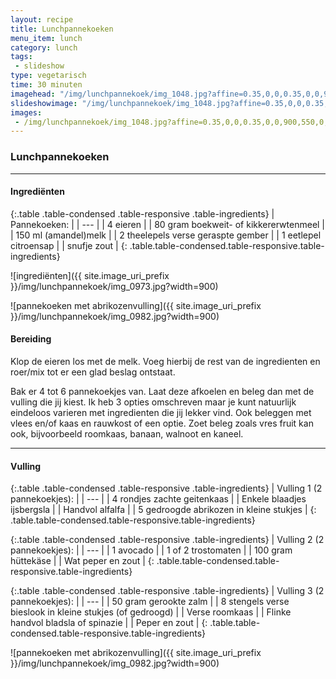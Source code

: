 ```yaml
---
layout: recipe
title: Lunchpannekoeken
menu_item: lunch
category: lunch
tags:
 - slideshow
type: vegetarisch
time: 30 minuten
imagehead: "/img/lunchpannekoek/img_1048.jpg?affine=0.35,0,0,0.35,0,0,900,450,0,100"
slideshowimage: "/img/lunchpannekoek/img_1048.jpg?affine=0.35,0,0,0.35,0,0,900,550,0,0"
images:
 - /img/lunchpannekoek/img_1048.jpg?affine=0.35,0,0,0.35,0,0,900,550,0,0
---
```


### Lunchpannekoeken

---

#### Ingredi&euml;nten

{:.table .table-condensed .table-responsive .table-ingredients}
| Pannekoeken: |
| --- |
| 4 eieren |
| 80 gram boekweit- of kikkererwtenmeel |
| 150 ml (amandel)melk |
| 2 theelepels verse geraspte gember |
| 1 eetlepel citroensap |
| snufje zout |
{: .table.table-condensed.table-responsive.table-ingredients}

<div class="imgrow">

![ingredi&euml;nten]({{ site.image_uri_prefix }}/img/lunchpannekoek/img_0973.jpg?width=900)

![pannekoeken met abrikozenvulling]({{ site.image_uri_prefix }}/img/lunchpannekoek/img_0982.jpg?width=900)

</div>

#### Bereiding

Klop de eieren los met de melk. Voeg hierbij de rest van de ingredienten en roer/mix tot er een glad beslag ontstaat.

Bak er 4 tot 6 pannekoekjes van. Laat deze afkoelen en beleg dan met de vulling die jij kiest. Ik heb 3 opties omschreven maar je kunt natuurlijk eindeloos varieren met ingredienten die jij lekker vind. Ook beleggen met vlees en/of kaas en rauwkost of een optie. Zoet beleg zoals vres fruit kan ook, bijvoorbeeld roomkaas, banaan, walnoot en kaneel.

---

#### Vulling

{:.table .table-condensed .table-responsive .table-ingredients}
| Vulling 1 (2 pannekoekjes): |
| --- |
| 4 rondjes zachte geitenkaas |
| Enkele blaadjes ijsbergsla |
| Handvol alfalfa |
| 5 gedroogde abrikozen in kleine stukjes |
{: .table.table-condensed.table-responsive.table-ingredients}

{:.table .table-condensed .table-responsive .table-ingredients}
| Vulling 2 (2 pannekoekjes): |
| --- |
| 1 avocado |
| 1 of 2 trostomaten |
| 100 gram h&uuml;ttek&auml;se |
| Wat peper en zout |
{: .table.table-condensed.table-responsive.table-ingredients}

{:.table .table-condensed .table-responsive .table-ingredients}
| Vulling 3 (2 pannekoekjes): |
| --- |
| 50 gram gerookte zalm |
| 8 stengels verse bieslook in kleine stukjes (of gedroogd) |
| Verse roomkaas |
| Flinke handvol bladsla of spinazie |
| Peper en zout |
{: .table.table-condensed.table-responsive.table-ingredients}

![pannekoeken met abrikozenvulling]({{ site.image_uri_prefix }}/img/lunchpannekoek/img_0982.jpg?width=900)


